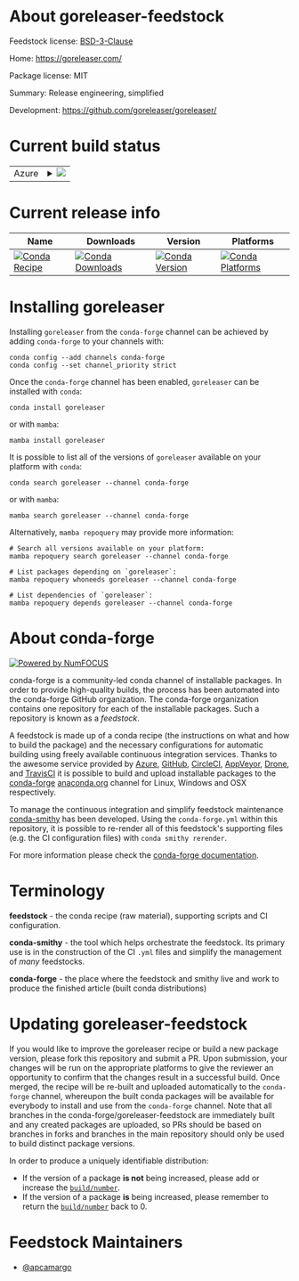 About goreleaser-feedstock
==========================

Feedstock license: [BSD-3-Clause](https://github.com/conda-forge/goreleaser-feedstock/blob/main/LICENSE.txt)

Home: https://goreleaser.com/

Package license: MIT

Summary: Release engineering, simplified

Development: https://github.com/goreleaser/goreleaser/

Current build status
====================


<table>
    
  <tr>
    <td>Azure</td>
    <td>
      <details>
        <summary>
          <a href="https://dev.azure.com/conda-forge/feedstock-builds/_build/latest?definitionId=25013&branchName=main">
            <img src="https://dev.azure.com/conda-forge/feedstock-builds/_apis/build/status/goreleaser-feedstock?branchName=main">
          </a>
        </summary>
        <table>
          <thead><tr><th>Variant</th><th>Status</th></tr></thead>
          <tbody><tr>
              <td>linux_64</td>
              <td>
                <a href="https://dev.azure.com/conda-forge/feedstock-builds/_build/latest?definitionId=25013&branchName=main">
                  <img src="https://dev.azure.com/conda-forge/feedstock-builds/_apis/build/status/goreleaser-feedstock?branchName=main&jobName=linux&configuration=linux%20linux_64_" alt="variant">
                </a>
              </td>
            </tr><tr>
              <td>osx_64</td>
              <td>
                <a href="https://dev.azure.com/conda-forge/feedstock-builds/_build/latest?definitionId=25013&branchName=main">
                  <img src="https://dev.azure.com/conda-forge/feedstock-builds/_apis/build/status/goreleaser-feedstock?branchName=main&jobName=osx&configuration=osx%20osx_64_" alt="variant">
                </a>
              </td>
            </tr><tr>
              <td>win_64</td>
              <td>
                <a href="https://dev.azure.com/conda-forge/feedstock-builds/_build/latest?definitionId=25013&branchName=main">
                  <img src="https://dev.azure.com/conda-forge/feedstock-builds/_apis/build/status/goreleaser-feedstock?branchName=main&jobName=win&configuration=win%20win_64_" alt="variant">
                </a>
              </td>
            </tr>
          </tbody>
        </table>
      </details>
    </td>
  </tr>
</table>

Current release info
====================

| Name | Downloads | Version | Platforms |
| --- | --- | --- | --- |
| [![Conda Recipe](https://img.shields.io/badge/recipe-goreleaser-green.svg)](https://anaconda.org/conda-forge/goreleaser) | [![Conda Downloads](https://img.shields.io/conda/dn/conda-forge/goreleaser.svg)](https://anaconda.org/conda-forge/goreleaser) | [![Conda Version](https://img.shields.io/conda/vn/conda-forge/goreleaser.svg)](https://anaconda.org/conda-forge/goreleaser) | [![Conda Platforms](https://img.shields.io/conda/pn/conda-forge/goreleaser.svg)](https://anaconda.org/conda-forge/goreleaser) |

Installing goreleaser
=====================

Installing `goreleaser` from the `conda-forge` channel can be achieved by adding `conda-forge` to your channels with:

```
conda config --add channels conda-forge
conda config --set channel_priority strict
```

Once the `conda-forge` channel has been enabled, `goreleaser` can be installed with `conda`:

```
conda install goreleaser
```

or with `mamba`:

```
mamba install goreleaser
```

It is possible to list all of the versions of `goreleaser` available on your platform with `conda`:

```
conda search goreleaser --channel conda-forge
```

or with `mamba`:

```
mamba search goreleaser --channel conda-forge
```

Alternatively, `mamba repoquery` may provide more information:

```
# Search all versions available on your platform:
mamba repoquery search goreleaser --channel conda-forge

# List packages depending on `goreleaser`:
mamba repoquery whoneeds goreleaser --channel conda-forge

# List dependencies of `goreleaser`:
mamba repoquery depends goreleaser --channel conda-forge
```


About conda-forge
=================

[![Powered by
NumFOCUS](https://img.shields.io/badge/powered%20by-NumFOCUS-orange.svg?style=flat&colorA=E1523D&colorB=007D8A)](https://numfocus.org)

conda-forge is a community-led conda channel of installable packages.
In order to provide high-quality builds, the process has been automated into the
conda-forge GitHub organization. The conda-forge organization contains one repository
for each of the installable packages. Such a repository is known as a *feedstock*.

A feedstock is made up of a conda recipe (the instructions on what and how to build
the package) and the necessary configurations for automatic building using freely
available continuous integration services. Thanks to the awesome service provided by
[Azure](https://azure.microsoft.com/en-us/services/devops/), [GitHub](https://github.com/),
[CircleCI](https://circleci.com/), [AppVeyor](https://www.appveyor.com/),
[Drone](https://cloud.drone.io/welcome), and [TravisCI](https://travis-ci.com/)
it is possible to build and upload installable packages to the
[conda-forge](https://anaconda.org/conda-forge) [anaconda.org](https://anaconda.org/)
channel for Linux, Windows and OSX respectively.

To manage the continuous integration and simplify feedstock maintenance
[conda-smithy](https://github.com/conda-forge/conda-smithy) has been developed.
Using the ``conda-forge.yml`` within this repository, it is possible to re-render all of
this feedstock's supporting files (e.g. the CI configuration files) with ``conda smithy rerender``.

For more information please check the [conda-forge documentation](https://conda-forge.org/docs/).

Terminology
===========

**feedstock** - the conda recipe (raw material), supporting scripts and CI configuration.

**conda-smithy** - the tool which helps orchestrate the feedstock.
                   Its primary use is in the construction of the CI ``.yml`` files
                   and simplify the management of *many* feedstocks.

**conda-forge** - the place where the feedstock and smithy live and work to
                  produce the finished article (built conda distributions)


Updating goreleaser-feedstock
=============================

If you would like to improve the goreleaser recipe or build a new
package version, please fork this repository and submit a PR. Upon submission,
your changes will be run on the appropriate platforms to give the reviewer an
opportunity to confirm that the changes result in a successful build. Once
merged, the recipe will be re-built and uploaded automatically to the
`conda-forge` channel, whereupon the built conda packages will be available for
everybody to install and use from the `conda-forge` channel.
Note that all branches in the conda-forge/goreleaser-feedstock are
immediately built and any created packages are uploaded, so PRs should be based
on branches in forks and branches in the main repository should only be used to
build distinct package versions.

In order to produce a uniquely identifiable distribution:
 * If the version of a package **is not** being increased, please add or increase
   the [``build/number``](https://docs.conda.io/projects/conda-build/en/latest/resources/define-metadata.html#build-number-and-string).
 * If the version of a package **is** being increased, please remember to return
   the [``build/number``](https://docs.conda.io/projects/conda-build/en/latest/resources/define-metadata.html#build-number-and-string)
   back to 0.

Feedstock Maintainers
=====================

* [@apcamargo](https://github.com/apcamargo/)


